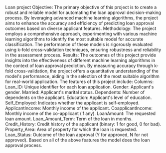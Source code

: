 Loan project
Objective:
The primary objective of this project is to create a robust and reliable model for automating the loan approval decision-making process. By leveraging advanced machine learning algorithms, the project aims to enhance the accuracy and efficiency of predicting loan approval outcomes based on diverse applicant features.
Methodology:
The project employs a comprehensive approach, experimenting with various machine learning algorithms to identify the most suitable model for accurate classification. The performance of these models is rigorously evaluated using k-fold cross-validation techniques, ensuring robustness and reliability in the assessment process.
Results:
The outcomes of this project provide insights into the effectiveness of different machine learning algorithms in the context of loan approval prediction. By measuring accuracy through k-fold cross-validation, the project offers a quantitative understanding of the model's performance, aiding in the selection of the most suitable algorithm for real-world application.
The features of this project include:
Columns:
Loan_ID: Unique identifier for each loan application.
Gender: Applicant's gender.
Married: Applicant's marital status.
Dependents: Number of dependents on the applicant.
Education: Applicant's level of education.
Self_Employed: Indicates whether the applicant is self-employed.
ApplicantIncome: Monthly income of the applicant.
CoapplicantIncome: Monthly income of the co-applicant (if any).
LoanAmount: The requested loan amount.
Loan_Amount_Term: Term of the loan in months.
Credit_History: Credit history of the applicant (binary: 1 for good, 0 for bad).
Property_Area: Area of property for which the loan is requested.
Loan_Status: Outcome of the loan approval (Y for approved, N for not approved).
Based on all of the above features the model does the loan approval process.
